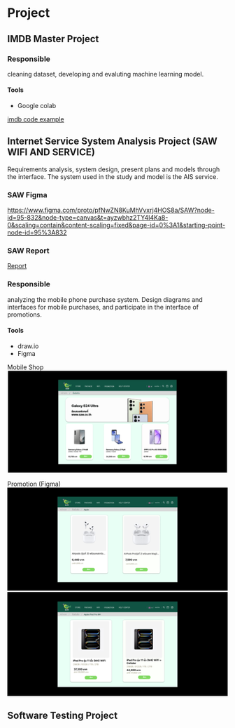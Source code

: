 # Project

## IMDB Master Project
### Responsible
cleaning dataset, developing and evaluting machine learning model.
#### Tools
- Google colab

[imdb code example](./imdb/project_imdb_masteripynb)
## Internet Service System Analysis Project (SAW WIFI AND SERVICE)
Requirements analysis, system design, present plans and models through the interface. The system used in the study and model is the AIS service.
### SAW Figma
https://www.figma.com/proto/pfNwZN8KuMhVvxrj4HOS8a/SAW?node-id=95-832&node-type=canvas&t=ayzwbhz2TY4l4Ka8-0&scaling=contain&content-scaling=fixed&page-id=0%3A1&starting-point-node-id=95%3A832

### SAW Report
[Report](./SA/Saw_Report.pdf)

### Responsible
analyzing the mobile phone purchase system. Design diagrams and interfaces for mobile purchases, and participate in the interface of promotions.
#### Tools
- draw.io
- Figma

Mobile Shop ![Mobile shop](./SA/img/Mobile_shop.png)

Promotion (Figma) ![Mobile shop](./SA/img/Promotion1.png)
   ![Mobile shop](SA/img/Promotion2.png)

## Software Testing Project
